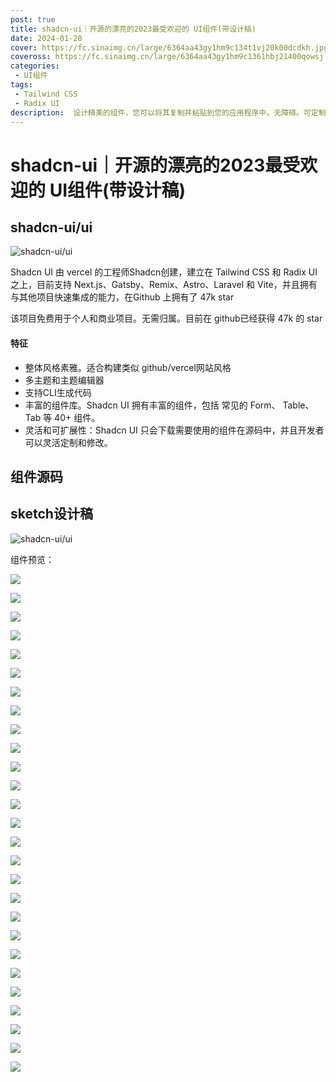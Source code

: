 ```yaml
---
post: true
title: shadcn-ui｜开源的漂亮的2023最受欢迎的 UI组件(带设计稿)
date: 2024-01-28
cover: https://fc.sinaimg.cn/large/6364aa43gy1hm9c134t1vj20k00dcdkh.jpg
coveross: https://fc.sinaimg.cn/large/6364aa43gy1hm9c1361hbj21400qowsj.jpg
categories:
 - UI组件
tags:
 - Tailwind CSS
 - Radix UI
description:  设计精美的组件，您可以将其复制并粘贴到您的应用程序中。无障碍。可定制。开源。
---
```

# shadcn-ui｜开源的漂亮的2023最受欢迎的 UI组件(带设计稿)

## shadcn-ui/ui
![shadcn-ui/ui](https://fc.sinaimg.cn/large/6364aa43gy1hm9c135yz4g20k00dcmzs.jpg)

Shadcn UI 由 vercel 的工程师Shadcn创建，建立在 Tailwind CSS 和 Radix UI 之上，目前支持 Next.js、Gatsby、Remix、Astro、Laravel 和 Vite，并且拥有与其他项目快速集成的能力，在Github 上拥有了 47k star

该项目免费用于个人和商业项目。无需归属。目前在 github已经获得 47k 的 star

#### 特征
- 整体风格素雅。适合构建类似 github/vercel网站风格
- 多主题和主题编辑器
- 支持CLI生成代码
- 丰富的组件库。Shadcn UI 拥有丰富的组件，包括 常见的 Form、 Table、 Tab 等 40+ 组件。
- 灵活和可扩展性：Shadcn UI 只会下载需要使用的组件在源码中，并且开发者可以灵活定制和修改。

## 组件源码

<ArticleLink via="post" :work="{
    title: 'shadcn-ui/ui',
    view: 'https://ui.shadcn.com/',
    github: 'shadcn-ui/ui',
    coveross: '',
    beecode: '',
    viewtit: '访问网站',
    wxwords: '',
    }" />

## sketch设计稿
![shadcn-ui/ui](https://fc.sinaimg.cn/large/6364aa43gy1hm9c1361hbj21400qowsj.jpg)

<ArticleLink via="post" :work="{
    title: 'shadcn-ui/ui',
    view: 'https://www.figma.com/community/file/1203061493325953101',
    github: '',
    via: 'https://twitter.com/skirano',
    linkpan:'https://pan.baidu.com/s/1_bd5gRKRT9zwAMRzaM_V6Q?pwd=uf5v',
    coveross: '',
    beecode: '',
    viewtit: '官方下载',
    wxwords: '',
    }" />

组件预览：

![](https://img11.360buyimg.com/ddimg/jfs/t1/134461/21/40390/19320/65b5f4efFf11460d2/850a219ade693598.jpg)

![](https://img13.360buyimg.com/ddimg/jfs/t1/226228/28/10474/18040/65b5f4efF919bdc0f/ba544c605470400f.jpg)

![](https://img13.360buyimg.com/ddimg/jfs/t1/137270/24/39634/8800/65b5f4efFa55c4dea/789917fd0b5f06a8.jpg)

![](https://img12.360buyimg.com/ddimg/jfs/t1/231902/28/13135/8614/65b5f4f0F0730f506/c3079e951e83545e.jpg)

![](https://img11.360buyimg.com/ddimg/jfs/t1/233236/9/11832/68841/65b5f4f0F7e44b992/bfb4fd977e381de3.jpg)

![](https://img10.360buyimg.com/ddimg/jfs/t1/246282/11/3850/10921/65b5f4f0F66afd476/6aa7a3b3b3dd1097.jpg)

![](https://img13.360buyimg.com/ddimg/jfs/t1/241235/29/4170/13158/65b5f4f0Fa4835729/b4f5fba79148ec78.jpg)

![](https://img13.360buyimg.com/ddimg/jfs/t1/247046/1/4083/15376/65b5f4f0F4d53c5ea/cf6c2af6c2ee1383.jpg)

![](https://img12.360buyimg.com/ddimg/jfs/t1/108168/32/44704/18077/65b5f4f0F1a2b848a/355df4b3dc685939.jpg)

![](https://img10.360buyimg.com/ddimg/jfs/t1/172883/40/41274/17502/65b5f4f0F2c57490b/d461ae43cdc5dafb.jpg)

![](https://img11.360buyimg.com/ddimg/jfs/t1/131103/11/40297/21203/65b5f4f1F722e1424/c0ab42d91b21ae85.jpg)

![](https://img14.360buyimg.com/ddimg/jfs/t1/248886/40/4101/13340/65b5f4f1Fff3877a8/06297cae1182f93b.jpg)

![](https://img14.360buyimg.com/ddimg/jfs/t1/147699/6/38865/11284/65b5f4f1Fee342800/f79fbc3b7cf817df.jpg)

![](https://img12.360buyimg.com/ddimg/jfs/t1/227653/36/13391/18111/65b5f4f1F76c0a5bb/d7565156fae3bf1a.jpg)

![](https://img10.360buyimg.com/ddimg/jfs/t1/131894/36/41105/8316/65b5f4f2F2b676a2f/cc7fd9299d17c021.jpg)

![](https://img14.360buyimg.com/ddimg/jfs/t1/245746/17/4167/26639/65b5f4f2F35b865db/c5f58a2fa6706f94.jpg)

![](https://img12.360buyimg.com/ddimg/jfs/t1/87602/13/39510/14003/65b5f4f2F95b75c46/1298a17f36b07771.jpg)

![](https://img11.360buyimg.com/ddimg/jfs/t1/98832/34/39663/11784/65b5f4f2F1a5f0787/34aee520f5c6110d.jpg)

![](https://img14.360buyimg.com/ddimg/jfs/t1/226705/12/12291/14954/65b5f4f2Fd7987ac9/6a07a4918d20d4bf.jpg)

![](https://img10.360buyimg.com/ddimg/jfs/t1/99186/8/21276/17805/65b5f4f2Fe9f7d597/626175c58a19dc29.jpg)

![](https://img13.360buyimg.com/ddimg/jfs/t1/243339/40/4122/13066/65b5f4f3F73d7d25f/afbf02cd170afb73.jpg)

![](https://img10.360buyimg.com/ddimg/jfs/t1/246024/30/3760/10907/65b5f4f3F8760b856/5b9e45425785546c.jpg)

![](https://img10.360buyimg.com/ddimg/jfs/t1/198805/13/40179/8657/65b5f4f3Fa4c2a7c8/05c6aa741adeefa6.jpg)

![](https://img14.360buyimg.com/ddimg/jfs/t1/99637/7/44499/10083/65b5f4f3F28f452c0/0b78d246c30a6076.jpg)

![](https://img10.360buyimg.com/ddimg/jfs/t1/158628/15/21646/18452/65b5f4f3Fe5e17a70/36216621ec251b2d.jpg)

![](https://img10.360buyimg.com/ddimg/jfs/t1/231140/12/13734/12749/65b5f4f3F9382d3e0/0bf02bbcaec2171f.jpg)

![](https://img10.360buyimg.com/ddimg/jfs/t1/198202/17/39515/12675/65b5f4f3F4661d1f0/d72f33b8aaf10551.jpg)







